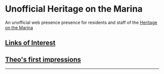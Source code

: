 # Unofficial Heritage on the Marina

An unofficial web presence presence for residents and staff of the [Heritage on the Marina]( https://heritageonthemarina.org/ )

## [Links of Interest]( #links-of-interest )

## [Theo's first impressions]( #theo-first-impressions.md )

***

